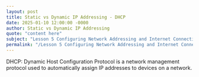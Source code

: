 ```yaml
---
layout: post
title: Static vs Dynamic IP Addressing - DHCP
date: 2025-01-10 12:00:00 -0000
author: Static vs Dynamic IP Addressing
quote: "content here"
subject: "Lesson 5 Configuring Network Addressing and Internet Connections"
permalink: "/Lesson 5 Configuring Network Addressing and Internet Connections/Static vs Dynamic IP Addressing/Static vs Dynamic IP Addressing - DHCP"
---
```


DHCP: Dynamic Host Configuration Protocol is a network management protocol used to automatically assign IP addresses to devices on a network.
